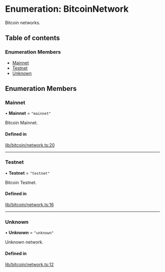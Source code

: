 # Enumeration: BitcoinNetwork

Bitcoin networks.

## Table of contents

### Enumeration Members

- [Mainnet](BitcoinNetwork-1.md#mainnet)
- [Testnet](BitcoinNetwork-1.md#testnet)
- [Unknown](BitcoinNetwork-1.md#unknown)

## Enumeration Members

### Mainnet

• **Mainnet** = ``"mainnet"``

Bitcoin Mainnet.

#### Defined in

[lib/bitcoin/network.ts:20](typescript/src/lib/bitcoin/network.ts#L20)

___

### Testnet

• **Testnet** = ``"testnet"``

Bitcoin Testnet.

#### Defined in

[lib/bitcoin/network.ts:16](typescript/src/lib/bitcoin/network.ts#L16)

___

### Unknown

• **Unknown** = ``"unknown"``

Unknown network.

#### Defined in

[lib/bitcoin/network.ts:12](typescript/src/lib/bitcoin/network.ts#L12)
